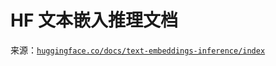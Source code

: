 # HF 文本嵌入推理文档

来源：[`huggingface.co/docs/text-embeddings-inference/index`](https://huggingface.co/docs/text-embeddings-inference/index)
